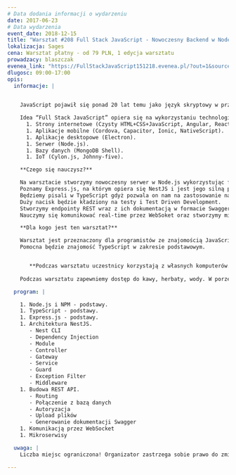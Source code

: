 ```yaml
---
# Data dodania informacji o wydarzeniu
date: 2017-06-23
# Data wydarzenia
event_date: 2018-12-15
title: "Warsztat #208 Full Stack JavaScript - Nowoczesny Backend w Node.js"
lokalizacja: Sages
cena: Warsztat płatny - od 79 PLN, 1 edycja warsztatu
prowadzacy: blaszczak
evenea_link: "https://FullStackJavaScript151218.evenea.pl/?out=1&source=event_iframe"
dlugosc: 09:00-17:00
opis:
  informacje: |
    

    JavaScript pojawił się ponad 20 lat temu jako język skryptowy w przeglądarkach internetowych, czyli po stronie klienta. Później zawitał też po stronie serwera jako Node.js, a dalszy jego rozwój pozwala nam dziś budować aplikacje mobilne czy desktopowe, programować bazy danych a nawet roboty.

    Idea “Full Stack JavaScript” opiera się na wykorzystaniu technologii webowych, HTML, CSS i JavaScript we wszystkich etapach budowy aplikacji::
      1. Strony internetowe (Czysty HTML+CSS+JavaScript, Angular, React, Vue).
      1. Aplikacje mobilne (Cordova, Capacitor, Ionic, NativeScript).
      1. Aplikacje desktopowe (Electron).
      1. Serwer (Node.js).
      1. Bazy danych (MongoDB Shell).
      1. IoT (Cylon.js, Johnny-five).

    **Czego się nauczysz?**

    Na warsztacie stworzymy nowoczesny serwer w Node.js wykorzystując framework NestJS.
    Poznamy Express.js, na którym opiera się NestJS i jest jego silną podstawą.
    Będziemy pisali w TypeScript gdyż pozwala on nam na zastosowanie najnowszej wersji ECMAScript, a statyczne typowanie pomoże nam w utrzymaniu aplikacji na wysokim poziomie niezawodności.
    Duży nacisk będzie kładziony na testy i Test Driven Development.
    Stworzymy endpointy REST wraz z ich dokumentacją w formacie Swagger.
    Nauczymy się komunikować real-time przez WebSoket oraz stworzymy mikroserwisy komunikujące się ze sobą poprzez protokół TCP.

    **Dla kogo jest ten warsztat?**

    Warsztat jest przeznaczony dla programistów ze znajomością JavaScript w zakresie podstawowym, lub z doświadczeniem w innym języku programowania np: Java, .Net, C#, C++, Perl, Ruby, Python.
    Pomocna będzie znajomość TypeScript w zakresie podstawowym.


       **Podczas warsztatu uczestnicy korzystają z własnych komputerów.**
    
    Podczas warsztatu zapewniemy dostęp do kawy, herbaty, wody. W porze obiadowej zapewniamy pizzę w wersji mięsnej lub wegatariańskiej.

  program: |

    1. Node.js i NPM - podstawy.
    1. TypeScript - podstawy.
    1. Express.js - podstawy.
    1. Architektura NestJS.
       - Nest CLI
       - Dependency Injection
       - Module
       - Controller
       - Gateway
       - Service
       - Guard
       - Exception Filter
       - Middleware
    1. Budowa REST API.
       - Routing
       - Połączenie z bazą danych
       - Autoryzacja
       - Upload plików
       - Generowanie dokumentacji Swagger
    1. Komunikacją przez WebSocket
    1. Mikroserwisy  

  uwaga: |
    Liczba miejsc ograniczona! Organizator zastrzega sobie prawo do zmiany lokalizacji wydarzenia oraz jego odwołania w przypadku niezgłoszenia się minimalnej liczby uczestników.

---
```

